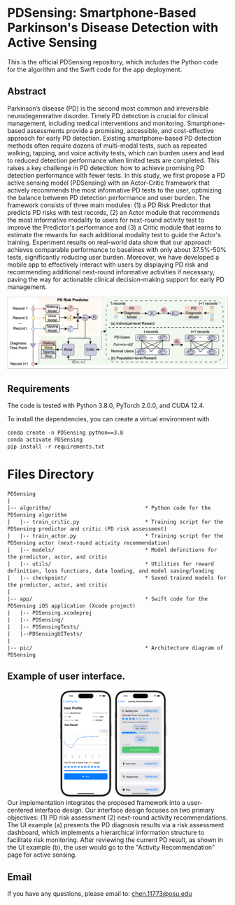 # PDSensing: Smartphone-Based Parkinson's Disease Detection with Active Sensing
This is the official PDSensing repository, which includes the Python code for the algorithm and the Swift code for the app deployment.
## Abstract

Parkinson’s disease (PD) is the second most common and irreversible neurodegenerative disorder. Timely PD detection is crucial for clinical management, including medical interventions and monitoring. Smartphone-based assessments provide a promising, accessible, and cost-effective approach for early PD detection. Existing smartphone-based PD detection methods often require dozens of multi-modal tests, such as repeated walking, tapping, and voice activity tests, which can burden users and lead to reduced detection performance when limited tests are completed. This raises a key challenge in PD detection: how to achieve promising PD detection performance with fewer tests. In this study, we first propose a PD active sensing model (PDSensing) with an Actor-Critic framework that actively recommends the most informative PD tests to the user, optimizing the balance between PD detection performance and user burden. The framework consists of three main modules: (1) a PD Risk Predictor that predicts PD risks with test records, (2) an Actor module that recommends the most informative modality to users for next-round activity test to improve the Predictor's performance and (3) a Critic module that learns to estimate the rewards for each additional modality test to guide the Actor's training. Experiment results on real-world data show that our approach achieves comparable performance to baselines with only about 37.5%-50% tests, significantly reducing user burden. Moreover, we have developed a mobile app to effectively interact with users by displaying PD risk and recommending additional next-round informative activities if necessary, paving the way for actionable clinical decision-making support for early PD management. 

![](pic/architecture.png)

## Requirements
The code is tested with Python 3.8.0, PyTorch 2.0.0, and CUDA 12.4.

To install the dependencies, you can create a virtual environment with
```
conda create -n PDSensing python==3.8
conda activate PDSensing
pip install -r requirements.txt
```

# Files Directory
    
    PDSensing  
    |  
    |-- algorithm/                              * Python code for the PDSensing algorithm  
    |   |-- train_critic.py                     * Training script for the PDSensing predictor and critic (PD risk assessment)  
    |   |-- train_actor.py                      * Training script for the PDSensing actor (next-round activity recommendation)  
    |   |-- models/                             * Model definitions for the predictor, actor, and critic  
    |   |-- utils/                              * Utilities for reward definition, loss functions, data loading, and model saving/loading  
    |   |-- checkpoint/                         * Saved trained models for the predictor, actor, and critic  
    | 
    |-- app/                                    * Swift code for the PDSensing iOS application (Xcode project)  
    |   |-- PDSensing.xcodeproj  
    |   |-- PDSensing/  
    |   |-- PDSensingTests/  
    |   |--PDSensingUITests/  
    |  
    |-- pic/                                    * Architecture diagram of PDSensing  



## Example of user interface. 
<div style="display: flex; justify-content: center;">
  <div style="text-align: center; margin-right: 20px;">
    <img src="pic/ui_1.png" style="width:25%;">
    <img src="pic/ui_2.png" style="width:25%;">
  </div>
</div>
Our implementation integrates the proposed framework into a user-centered interface design. Our interface design focuses on two primary objectives: (1) PD risk assessment (2) next-round  activity recommendations. The UI example (a) presents the PD diagnosis results via a risk assessment dashboard, which implements a hierarchical information structure to facilitate risk monitoring. After reviewing the current PD result, as shown in the UI example (b), the user would go to the "Activity Recommendation" page for active sensing.

## Email
If you have any questions, please email to: [chen.11773@osu.edu](mailto:chen.11773@osu.edu)
